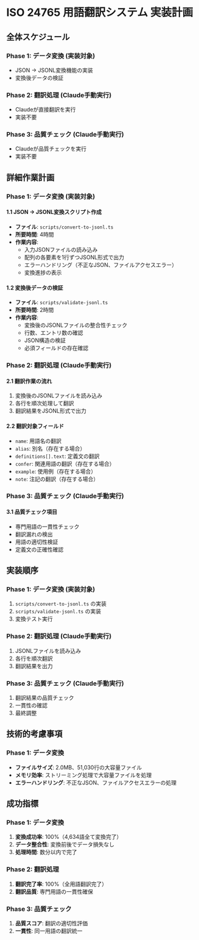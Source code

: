 # ISO 24765 用語翻訳システム 実装計画

## 全体スケジュール

### Phase 1: データ変換 (実装対象)

- JSON → JSONL変換機能の実装
- 変換後データの検証

### Phase 2: 翻訳処理 (Claude手動実行)

- Claudeが直接翻訳を実行
- 実装不要

### Phase 3: 品質チェック (Claude手動実行)

- Claudeが品質チェックを実行
- 実装不要

## 詳細作業計画

### Phase 1: データ変換 (実装対象)

#### 1.1 JSON → JSONL変換スクリプト作成

- **ファイル**: `scripts/convert-to-jsonl.ts`
- **所要時間**: 4時間
- **作業内容**:
  - 入力JSONファイルの読み込み
  - 配列の各要素を1行ずつJSONL形式で出力
  - エラーハンドリング（不正なJSON、ファイルアクセスエラー）
  - 変換進捗の表示

#### 1.2 変換後データの検証

- **ファイル**: `scripts/validate-jsonl.ts`
- **所要時間**: 2時間
- **作業内容**:
  - 変換後のJSONLファイルの整合性チェック
  - 行数、エントリ数の確認
  - JSON構造の検証
  - 必須フィールドの存在確認

### Phase 2: 翻訳処理 (Claude手動実行)

#### 2.1 翻訳作業の流れ

1. 変換後のJSONLファイルを読み込み
2. 各行を順次処理して翻訳
3. 翻訳結果をJSONL形式で出力

#### 2.2 翻訳対象フィールド

- `name`: 用語名の翻訳
- `alias`: 別名（存在する場合）
- `definitions[].text`: 定義文の翻訳
- `confer`: 関連用語の翻訳（存在する場合）
- `example`: 使用例（存在する場合）
- `note`: 注記の翻訳（存在する場合）

### Phase 3: 品質チェック (Claude手動実行)

#### 3.1 品質チェック項目

- 専門用語の一貫性チェック
- 翻訳漏れの検出
- 用語の適切性検証
- 定義文の正確性確認

## 実装順序

### Phase 1: データ変換 (実装対象)

1. `scripts/convert-to-jsonl.ts` の実装
2. `scripts/validate-jsonl.ts` の実装
3. 変換テスト実行

### Phase 2: 翻訳処理 (Claude手動実行)

1. JSONLファイルを読み込み
2. 各行を順次翻訳
3. 翻訳結果を出力

### Phase 3: 品質チェック (Claude手動実行)

1. 翻訳結果の品質チェック
2. 一貫性の確認
3. 最終調整

## 技術的考慮事項

### Phase 1: データ変換

- **ファイルサイズ**: 2.0MB、51,030行の大容量ファイル
- **メモリ効率**: ストリーミング処理で大容量ファイルを処理
- **エラーハンドリング**: 不正なJSON、ファイルアクセスエラーの処理

## 成功指標

### Phase 1: データ変換

1. **変換成功率**: 100%（4,634語全て変換完了）
2. **データ整合性**: 変換前後でデータ損失なし
3. **処理時間**: 数分以内で完了

### Phase 2: 翻訳処理

1. **翻訳完了率**: 100%（全用語翻訳完了）
2. **翻訳品質**: 専門用語の一貫性確保

### Phase 3: 品質チェック

1. **品質スコア**: 翻訳の適切性評価
2. **一貫性**: 同一用語の翻訳統一
